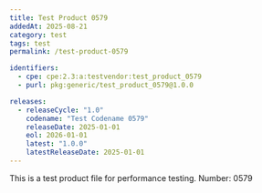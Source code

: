 ```yaml
---
title: Test Product 0579
addedAt: 2025-08-21
category: test
tags: test
permalink: /test-product-0579

identifiers:
  - cpe: cpe:2.3:a:testvendor:test_product_0579
  - purl: pkg:generic/test_product_0579@1.0.0

releases:
  - releaseCycle: "1.0"
    codename: "Test Codename 0579"
    releaseDate: 2025-01-01
    eol: 2026-01-01
    latest: "1.0.0"
    latestReleaseDate: 2025-01-01
---
```


This is a test product file for performance testing. Number: 0579
